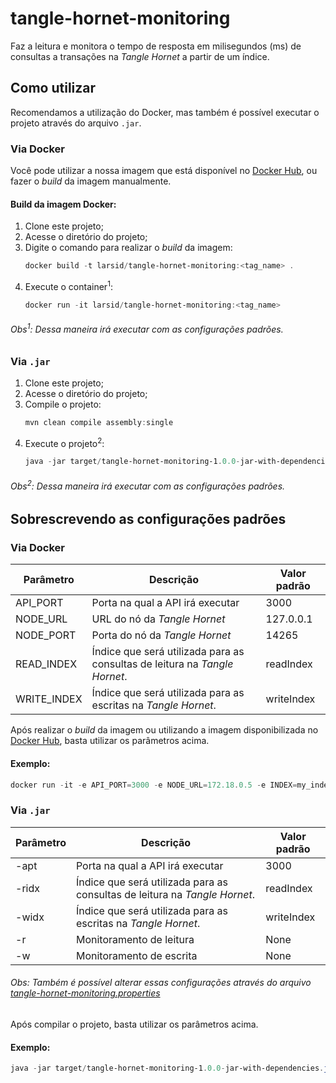 # tangle-hornet-monitoring
Faz a leitura e monitora o tempo de resposta em milisegundos (ms) de consultas a transações na *Tangle Hornet* a partir de um índice.

## Como utilizar
Recomendamos a utilização do Docker, mas também é possível executar o projeto através do arquivo `.jar`.

### Via Docker

Você pode utilizar a nossa imagem que está disponível no [Docker Hub](https://hub.docker.com/r/larsid/tangle-hornet-monitoring), ou fazer o *build* da imagem manualmente.

#### Build da imagem Docker:

1. Clone este projeto;
2. Acesse o diretório do projeto;
3. Digite o comando para realizar o *build* da imagem:
   ```powershell
   docker build -t larsid/tangle-hornet-monitoring:<tag_name> .
   ```
4. Execute o container<sup>1</sup>:
   ```powershell
   docker run -it larsid/tangle-hornet-monitoring:<tag_name>
   ```
   
###### Obs<sup>1</sup>: Dessa maneira irá executar com as configurações padrões. ############
   
### Via `.jar`

1. Clone este projeto;
2. Acesse o diretório do projeto;
3. Compile o projeto:
   ```powershell
   mvn clean compile assembly:single
   ```
4. Execute o projeto<sup>2</sup>:
   ```powershell
   java -jar target/tangle-hornet-monitoring-1.0.0-jar-with-dependencies.jar
   ```
   
###### Obs<sup>2</sup>: Dessa maneira irá executar com as configurações padrões. ############

## Sobrescrevendo as configurações padrões

### Via Docker

| Parâmetro | Descrição | Valor padrão |
| --------- | --------- | ------------ |
| API_PORT | Porta na qual a API irá executar | 3000
| NODE_URL | URL do nó da *Tangle Hornet* |	127.0.0.1
| NODE_PORT | Porta do nó da *Tangle Hornet* |	14265
| READ_INDEX | Índice que será utilizada para as consultas de leitura na *Tangle Hornet*. | readIndex |
| WRITE_INDEX | Índice que será utilizada para as escritas na *Tangle Hornet*. | writeIndex |

Após realizar o *build* da imagem ou utilizando a imagem disponibilizada no [Docker Hub](https://hub.docker.com/r/larsid/tangle-hornet-monitoring), basta utilizar os parâmetros acima.

#### Exemplo:

```powershell
docker run -it -e API_PORT=3000 -e NODE_URL=172.18.0.5 -e INDEX=my_index larsid/tangle-hornet-monitoring:<tag_name>

```

### Via `.jar`

| Parâmetro | Descrição | Valor padrão |
| --------- | --------- | ------------ |
| -apt | Porta na qual a API irá executar | 3000
| -ridx | Índice que será utilizada para as consultas de leitura na *Tangle Hornet*. | readIndex |
| -widx | Índice que será utilizada para as escritas na *Tangle Hornet*. | writeIndex |
| -r | Monitoramento de leitura | None |
| -w | Monitoramento de escrita | None |

###### Obs: Também é possível alterar essas configurações através do arquivo [tangle-hornet-monitoring.properties](./src/main/resources/br/uefs/larsid/iot/soft/tangle-hornet-monitoring.properties) ######

Após compilar o projeto, basta utilizar os parâmetros acima.

#### Exemplo:

```powershell
java -jar target/tangle-hornet-monitoring-1.0.0-jar-with-dependencies.jar -apt 3000 -ridx my_index
```
